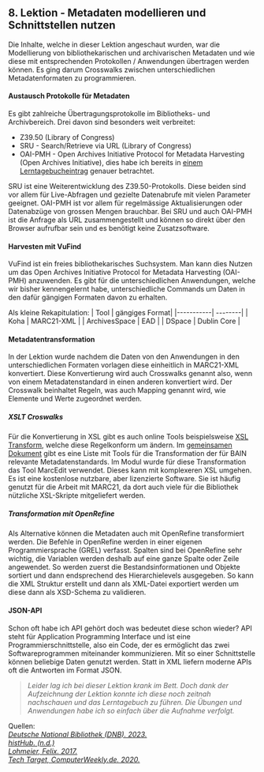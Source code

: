 ## 8. Lektion - Metadaten modellieren und Schnittstellen nutzen

Die Inhalte, welche in dieser Lektion angeschaut wurden, war die Modellierung von bibliothekarischen und archivarischen Metadaten und wie diese mit entsprechenden Protokollen / Anwendungen übertragen werden können. Es ging darum Crosswalks zwischen unterschiedlichen Metadatenformaten zu programmieren.

#### Austausch Protokolle für Metadaten

Es gibt zahlreiche Übertragungsprotokolle im Bibliotheks- und Archivbereich. Drei davon sind besonders weit verbreitet:

- Z39.50 (Library of Congress)
- SRU - Search/Retrieve via URL (Library of Congress)
- OAI-PMH - Open Archives Initiative Protocol for Metadata Harvesting (Open Archives Initiative), dies habe ich bereits in [einem Lerntagebucheintrag](https://blaettmartin.github.io/Lerntagebuch_BAIN/Inhalte/1.Lektion.html) genauer betrachtet.

SRU ist eine Weiterentwicklung des Z39.50-Protokolls. Diese beiden sind vor allem für Live-Abfragen und gezielte Datenabrufe mit vielen Parameter geeignet. OAI-PMH ist vor allem für regelmässige Aktualisierungen oder Datenabzüge von grossen Mengen brauchbar. Bei SRU und auch OAI-PMH ist die Anfrage als URL zusammengestellt und können so direkt über den Browser aufrufbar sein und es benötigt keine Zusatzsoftware.

#### Harvesten mit VuFind

VuFind ist ein freies bibliothekarisches Suchsystem. Man kann dies Nutzen um das Open Archives Initiative Protocol for Metadata Harvesting (OAI-PMH) anzuwenden. Es gibt für die unterschiedlichen Anwendungen, welche wir bisher kennengelernt habe, unterschiedliche Commands um Daten in den dafür gängigen Formaten davon zu erhalten.

Als kleine Rekapitulation:
| Tool | gängiges Format|
|-----------| --------|
| Koha | MARC21-XML |
| ArchivesSpace | EAD |
| DSpace | Dublin Core |

#### Metadatentransformation
In der Lektion wurde nachdem die Daten von den Anwendungen in den unterschiedlichen Formaten vorlagen diese einheitlich in MARC21-XML konvertiert. Diese Konvertierung wird auch Crosswalks genannt also, wenn von einem Metadatenstandard in einen anderen konvertiert wird. Der Crosswalk beinhaltet Regeln, was auch Mapping genannt wird, wie Elemente und Werte zugeordnet werden. 

##### XSLT Croswalks
Für die Konvertierung in XSL gibt es auch online Tools beispielsweise [XSL Transform](http://xsltransform.net), welche diese Regelkonform um ändern. Im [gemeinsamen Dokument](https://pad.gwdg.de/1a2uYR-wRziCkvy3RL6gjA) gibt es eine Liste mit Tools für die Transformation der für BAIN relevante Metadatenstandards.
Im Modul wurde für diese Transformation das Tool MarcEdit verwendet. Dieses kann mit komplexeren XSL umgehen. Es ist eine kostenlose nutzbare, aber lizenzierte Software. Sie ist häufig genutzt für die Arbeit mit MARC21, da dort auch viele für die Bibliothek nützliche XSL-Skripte mitgeliefert werden.

##### Transformation mit OpenRefine
Als Alternative können die Metadaten auch mit OpenRefine transformiert werden. Die Befehle in OpenRefine werden in einer eigenen Programmiersprache (GREL) verfasst. Spalten sind bei OpenRefine sehr wichtig, die Variablen werden deshalb auf eine ganze Spalte oder Zeile angewendet. So werden zuerst die Bestandsinformationen und Objekte sortiert und dann endsprechend des Hierarchielevels ausgegeben. So kann die XML Struktur erstellt und dann als XML-Datei exportiert werden um diese dann als XSD-Schema zu validieren.
#### JSON-API

Schon oft habe ich API gehört doch was bedeutet diese schon wieder? API steht für Application Programming Interface und ist eine Programmierschnittstelle, also ein Code, der es ermöglicht das zwei Softwareprogrammen miteinander kommunizieren. Mit so einer Schnittstelle können beliebige Daten genutzt werden. Statt in XML liefern moderne APIs oft die Antworten im Format JSON.


> _Leider lag ich bei dieser Lektion krank im Bett. Doch dank der Aufzeichnung der Lektion konnte ich diese noch zeitnah nachschauen und das Lerntagebuch zu führen. Die Übungen und Anwendungen habe ich so einfach über die Aufnahme verfolgt._


Quellen:  
_[Deutsche National Bibliothek (DNB). 2023.](https://www.dnb.de/DE/Professionell/Metadatendienste/Datenbezug/SRU/sru.html)_  
_[histHub. (n.d.)](https://histhub.ch/grel/)_  
_[Lohmeier, Felix. 2017.](https://felixlohmeier.de/slides/2017-05-05_dini-ag-kim_ead-lightning-talk.html#/5/1)_  
_[Tech Target, ComputerWeekly.de. 2020.](https://www.computerweekly.com/de/definition/Programmierschnittstelle-API)_  

